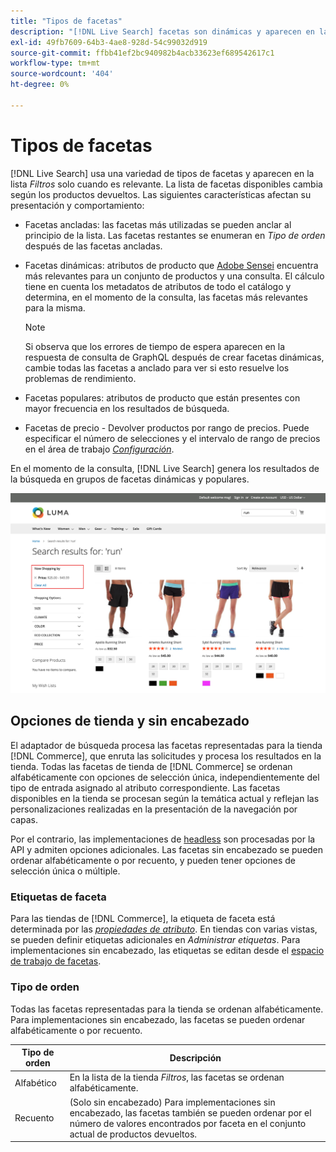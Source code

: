 ```yaml
---
title: "Tipos de facetas"
description: "[!DNL Live Search] facetas son dinámicas y aparecen en la lista Filtros cuando son relevantes."
exl-id: 49fb7609-64b3-4ae8-928d-54c99032d919
source-git-commit: ffbb41ef2bc940982b4acb33623ef689542617c1
workflow-type: tm+mt
source-wordcount: '404'
ht-degree: 0%

---
```


# Tipos de facetas

[!DNL Live Search] usa una variedad de tipos de facetas y aparecen en la lista *Filtros* solo cuando es relevante. La lista de facetas disponibles cambia según los productos devueltos. Las siguientes características afectan su presentación y comportamiento:

* Facetas ancladas: las facetas más utilizadas se pueden anclar al principio de la lista. Las facetas restantes se enumeran en *Tipo de orden* después de las facetas ancladas.
* Facetas dinámicas: atributos de producto que [Adobe Sensei](https://www.adobe.com/sensei.html) encuentra más relevantes para un conjunto de productos y una consulta. El cálculo tiene en cuenta los metadatos de atributos de todo el catálogo y determina, en el momento de la consulta, las facetas más relevantes para la misma.

  >[!NOTE]
  >
  >Si observa que los errores de tiempo de espera aparecen en la respuesta de consulta de GraphQL después de crear facetas dinámicas, cambie todas las facetas a anclado para ver si esto resuelve los problemas de rendimiento.

* Facetas populares: atributos de producto que están presentes con mayor frecuencia en los resultados de búsqueda.
* Facetas de precio - Devolver productos por rango de precios. Puede especificar el número de selecciones y el intervalo de rango de precios en el área de trabajo [*Configuración*](settings.md).

En el momento de la consulta, [!DNL Live Search] genera los resultados de la búsqueda en grupos de facetas dinámicas y populares.

![Facetas - Precio](assets/storefront-search-results-run-price.png)

## Opciones de tienda y sin encabezado

El adaptador de búsqueda procesa las facetas representadas para la tienda [!DNL Commerce], que enruta las solicitudes y procesa los resultados en la tienda. Todas las facetas de tienda de [!DNL Commerce] se ordenan alfabéticamente con opciones de selección única, independientemente del tipo de entrada asignado al atributo correspondiente. Las facetas disponibles en la tienda se procesan según la temática actual y reflejan las personalizaciones realizadas en la presentación de la navegación por capas.

Por el contrario, las implementaciones de [headless](https://developer.adobe.com/commerce/php/architecture/technical-vision/web-api/) son procesadas por la API y admiten opciones adicionales. Las facetas sin encabezado se pueden ordenar alfabéticamente o por recuento, y pueden tener opciones de selección única o múltiple.

### Etiquetas de faceta

Para las tiendas de [!DNL Commerce], la etiqueta de faceta está determinada por las [*propiedades de atributo*](https://experienceleague.adobe.com/docs/commerce-admin/catalog/product-attributes/create/attribute-product-create.html). En tiendas con varias vistas, se pueden definir etiquetas adicionales en *Administrar etiquetas*. Para implementaciones sin encabezado, las etiquetas se editan desde el [espacio de trabajo de facetas](faceting-workspace.md).

### Tipo de orden

Todas las facetas representadas para la tienda se ordenan alfabéticamente. Para implementaciones sin encabezado, las facetas se pueden ordenar alfabéticamente o por recuento.

| Tipo de orden | Descripción |
|--- |--- |
| Alfabético | En la lista de la tienda *Filtros*, las facetas se ordenan alfabéticamente. |
| Recuento | (Solo sin encabezado) Para implementaciones sin encabezado, las facetas también se pueden ordenar por el número de valores encontrados por faceta en el conjunto actual de productos devueltos. |
